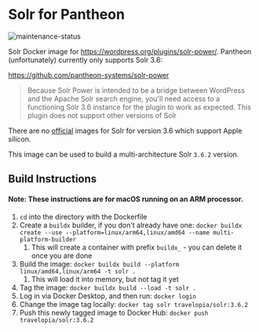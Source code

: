 # Solr for Pantheon

![maintenance-status](https://img.shields.io/badge/maintenance-actively--developed-brightgreen.svg)

Solr Docker image for https://wordpress.org/plugins/solr-power/. Pantheon (unfortunately) currently only supports Solr 3.6:

https://github.com/pantheon-systems/solr-power

> Because Solr Power is intended to be a bridge between WordPress and the Apache Solr search engine, you'll need access to a functioning Solr 3.6 instance for the plugin to work as expected. This plugin does not support other versions of Solr

There are no [official](https://hub.docker.com/_/solr) images for Solr for version 3.6 which support Apple silicon.

This image can be used to build a multi-architecture Solr `3.6.2` version.

## Build Instructions

#### Note: These instructions are for macOS running on an ARM processor.

1. `cd` into the directory with the Dockerfile
2. Create a `buildx` builder, if you don't already have one: `docker buildx create --use --platform=linux/arm64,linux/amd64 --name multi-platform-builder`
   1. This will create a container with prefix `buildx_` - you can delete it once you are done
3. Build the image: `docker buildx build --platform linux/amd64,linux/arm64 -t solr .`
   1. This will load it into memory, but not tag it yet
4. Tag the image: `docker buildx build --load -t solr .`
5. Log in via Docker Desktop, and then run: `docker login`
6. Change the image tag locally: `docker tag solr travelopia/solr:3.6.2`
7. Push this newly tagged image to Docker Hub: `docker push travelopia/solr:3.6.2`
